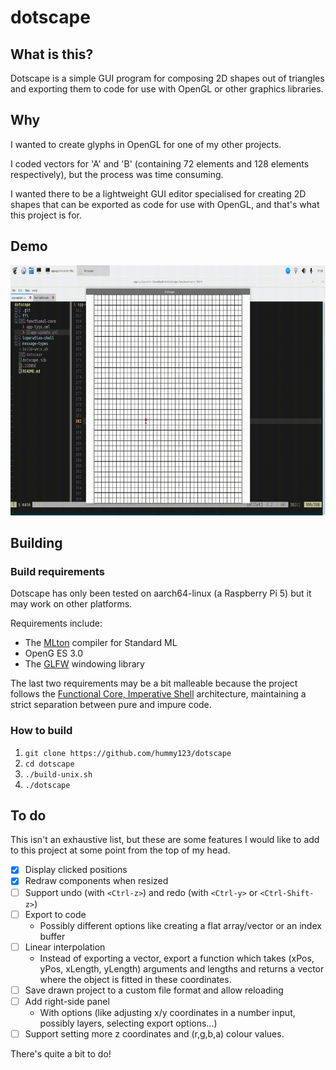 # dotscape

## What is this?

Dotscape is a simple GUI program for composing 2D shapes out of triangles and exporting them to code for use with OpenGL or other graphics libraries.

## Why

I wanted to create glyphs in OpenGL for one of my other projects. 

I coded vectors for 'A' and 'B' (containing 72 elements and 128 elements respectively), but the process was time consuming. 

I wanted there to be a lightweight GUI editor specialised for creating 2D shapes that can be exported as code for use with OpenGL, and that's what this project is for.

## Demo

<p align="center">
<img src="images/anim.gif" height="400px"/>
</p>

## Building

### Build requirements

Dotscape has only been tested on aarch64-linux (a Raspberry Pi 5) but it may work on other platforms.

Requirements include:

- The [MLton](https://github.com/mlton/mlton) compiler for Standard ML
- OpenG ES 3.0
- The [GLFW](https://github.com/glfw/glfw) windowing library

The last two requirements may be a bit malleable because the project follows the [Functional Core, Imperative Shell](https://hummy123.github.io/2024/06/20/Functional-Core,-Imperative-Shell.html) architecture, maintaining a strict separation between pure and impure code.

### How to build

1. `git clone https://github.com/hummy123/dotscape`
2. `cd dotscape`
3. `./build-unix.sh`
4. `./dotscape`

## To do

This isn't an exhaustive list, but these are some features I would like to add to this project at some point from the top of my head.

- [x] Display clicked positions
- [x] Redraw components when resized
- [ ] Support undo (with `<Ctrl-z>`) and redo (with `<Ctrl-y>` or `<Ctrl-Shift-z>`)
- [ ] Export to code 
  - Possibly different options like creating a flat array/vector or an index buffer
- [ ] Linear interpolation 
  - Instead of exporting a vector, export a function which takes (xPos, yPos, xLength, yLength) arguments and lengths and returns a vector where the object is fitted in these coordinates.
- [ ] Save drawn project to a custom file format and allow reloading
- [ ] Add right-side panel 
  - With options (like adjusting x/y coordinates in a number input, possibly layers, selecting export options...)
- [ ] Support setting more z coordinates and (r,g,b,a) colour values.

There's quite a bit to do!
